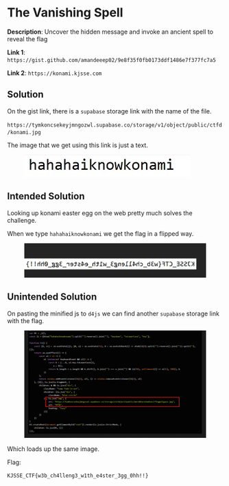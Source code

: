# The Vanishing Spell

**Description**: Uncover the hidden message and invoke an ancient spell to reveal the flag

**Link 1**: `https://gist.github.com/amandeeep02/9e8f35f0fb0173ddf1486e7f377fc7a5`

**Link 2**: `https://konami.kjsse.com`

## Solution

On the gist link, there is a `supabase` storage link with the name of the file.

`https://tymkoncsekeyjmngozwl.supabase.co/storage/v1/object/public/ctfd/konami.jpg`

The image that we get using this link is just a text.

<figure><img src="./imgs/konami.jpg"></figure>

## Intended Solution

Looking up konami easter egg on the web pretty much solves the challenge.

When we type `hahahaiknowkonami` we get the flag in a flipped way.

<figure><img src="./imgs/flag.png"></figure>

## Unintended Solution

On pasting the minified js to `d4js` we can find another `supabase` storage link with the flag.

<figure><img src="./imgs/unintended.png"></figure>

Which loads up the same image.

Flag:
```
KJSSE_CTF{w3b_ch4lleng3_w1th_e4ster_3gg_0hh!!}
```